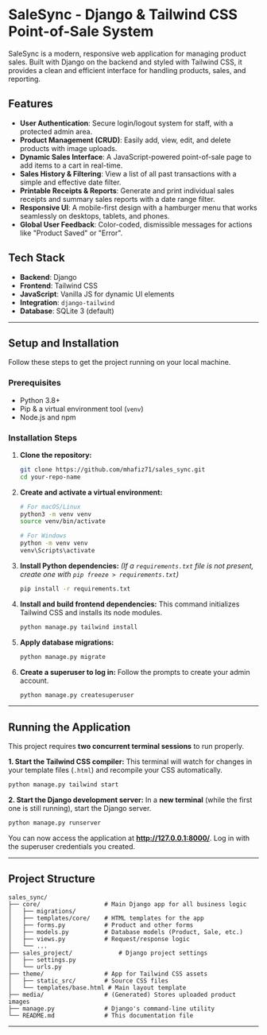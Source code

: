 # SaleSync - Django & Tailwind CSS Point-of-Sale System

SaleSync is a modern, responsive web application for managing product sales. Built with Django on the backend and styled with Tailwind CSS, it provides a clean and efficient interface for handling products, sales, and reporting.

<!-- Optional: Add a GIF or screenshot of your app here -->
<!-- ![SaleSync Demo](./demo.gif) -->


## Features

-   **User Authentication**: Secure login/logout system for staff, with a protected admin area.
-   **Product Management (CRUD)**: Easily add, view, edit, and delete products with image uploads.
-   **Dynamic Sales Interface**: A JavaScript-powered point-of-sale page to add items to a cart in real-time.
-   **Sales History & Filtering**: View a list of all past transactions with a simple and effective date filter.
-   **Printable Receipts & Reports**: Generate and print individual sales receipts and summary sales reports with a date range filter.
-   **Responsive UI**: A mobile-first design with a hamburger menu that works seamlessly on desktops, tablets, and phones.
-   **Global User Feedback**: Color-coded, dismissible messages for actions like "Product Saved" or "Error".

## Tech Stack

-   **Backend**: Django
-   **Frontend**: Tailwind CSS
-   **JavaScript**: Vanilla JS for dynamic UI elements
-   **Integration**: `django-tailwind`
-   **Database**: SQLite 3 (default)

---

## Setup and Installation

Follow these steps to get the project running on your local machine.

### Prerequisites

-   Python 3.8+
-   Pip & a virtual environment tool (`venv`)
-   Node.js and npm

### Installation Steps

1.  **Clone the repository:**
    ```bash
    git clone https://github.com/mhafiz71/sales_sync.git
    cd your-repo-name
    ```

2.  **Create and activate a virtual environment:**
    ```bash
    # For macOS/Linux
    python3 -m venv venv
    source venv/bin/activate

    # For Windows
    python -m venv venv
    venv\Scripts\activate
    ```

3.  **Install Python dependencies:**
    *(If a `requirements.txt` file is not present, create one with `pip freeze > requirements.txt`)*
    ```bash
    pip install -r requirements.txt
    ```

4.  **Install and build frontend dependencies:**
    This command initializes Tailwind CSS and installs its node modules.
    ```bash
    python manage.py tailwind install
    ```

5.  **Apply database migrations:**
    ```bash
    python manage.py migrate
    ```

6.  **Create a superuser to log in:**
    Follow the prompts to create your admin account.
    ```bash
    python manage.py createsuperuser
    ```

---

## Running the Application

This project requires **two concurrent terminal sessions** to run properly.

**1. Start the Tailwind CSS compiler:**
This terminal will watch for changes in your template files (`.html`) and recompile your CSS automatically.

```bash
python manage.py tailwind start
```

**2. Start the Django development server:**
In a **new terminal** (while the first one is still running), start the Django server.

```bash
python manage.py runserver
```

You can now access the application at **http://127.0.0.1:8000/**. Log in with the superuser credentials you created.

---

## Project Structure

```
sales_sync/
├── core/                  # Main Django app for all business logic
│   ├── migrations/
│   ├── templates/core/    # HTML templates for the app
│   ├── forms.py           # Product and other forms
│   ├── models.py          # Database models (Product, Sale, etc.)
│   ├── views.py           # Request/response logic
│   └── ...
├── sales_project/             # Django project settings
│   ├── settings.py
│   └── urls.py
├── theme/                 # App for Tailwind CSS assets
│   ├── static_src/        # Source CSS files
│   └── templates/base.html # Main layout template
├── media/                 # (Generated) Stores uploaded product images
├── manage.py              # Django's command-line utility
└── README.md              # This documentation file
```

---